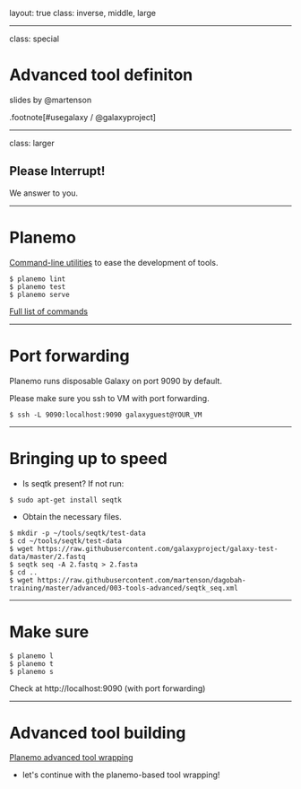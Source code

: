 layout: true
class: inverse, middle, large

---
class: special
# Advanced tool definiton

slides by @martenson

.footnote[\#usegalaxy / @galaxyproject]

---
class: larger

## Please Interrupt!
We answer to you.

---
# Planemo

[Command-line utilities](http://planemo.readthedocs.io/) to ease the development of tools.

```shell
$ planemo lint
$ planemo test
$ planemo serve
```
[Full list of commands](http://planemo.readthedocs.io/en/latest/commands.html)

---
# Port forwarding

Planemo runs disposable Galaxy on port 9090 by default.

Please make sure you ssh to VM with port forwarding.

```shell
$ ssh -L 9090:localhost:9090 galaxyguest@YOUR_VM
```

---
# Bringing up to speed

- Is seqtk present? If not run:

```shell
$ sudo apt-get install seqtk
```

- Obtain the necessary files.

```shell
$ mkdir -p ~/tools/seqtk/test-data
$ cd ~/tools/seqtk/test-data
$ wget https://raw.githubusercontent.com/galaxyproject/galaxy-test-data/master/2.fastq
$ seqtk seq -A 2.fastq > 2.fasta
$ cd ..
$ wget https://raw.githubusercontent.com/martenson/dagobah-training/master/advanced/003-tools-advanced/seqtk_seq.xml
```

---
# Make sure

```
$ planemo l
$ planemo t
$ planemo s
```

Check at http://localhost:9090 (with port forwarding)

---
# Advanced tool building

[Planemo advanced tool wrapping](http://planemo.readthedocs.io/en/latest/writing_standalone.html#simple-parameters)
- let's continue with the planemo-based tool wrapping!
